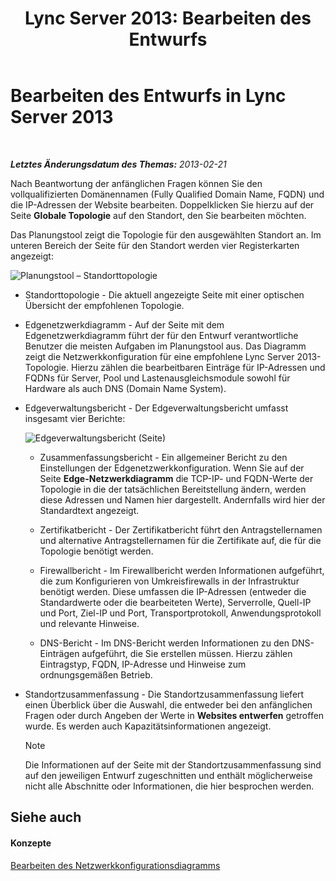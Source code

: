 ﻿---
title: 'Lync Server 2013: Bearbeiten des Entwurfs'
TOCTitle: Bearbeiten des Entwurfs
ms:assetid: 08f639ba-0e5f-4ae7-9191-c3d96c25b169
ms:mtpsurl: https://technet.microsoft.com/de-de/library/Gg558608(v=OCS.15)
ms:contentKeyID: 52056282
ms.date: 05/19/2016
mtps_version: v=OCS.15
ms.translationtype: HT
---

# Bearbeiten des Entwurfs in Lync Server 2013

 

_**Letztes Änderungsdatum des Themas:** 2013-02-21_

Nach Beantwortung der anfänglichen Fragen können Sie den vollqualifizierten Domänennamen (Fully Qualified Domain Name, FQDN) und die IP-Adressen der Website bearbeiten. Doppelklicken Sie hierzu auf der Seite **Globale Topologie** auf den Standort, den Sie bearbeiten möchten.

Das Planungstool zeigt die Topologie für den ausgewählten Standort an. Im unteren Bereich der Seite für den Standort werden vier Registerkarten angezeigt:

![Planungstool – Standorttopologie](images/Gg558608.e6189c20-360a-42bd-ba90-11bdb5b7551b(OCS.15).jpg "Planungstool – Standorttopologie")

  - Standorttopologie - Die aktuell angezeigte Seite mit einer optischen Übersicht der empfohlenen Topologie.

  - Edgenetzwerkdiagramm - Auf der Seite mit dem Edgenetzwerkdiagramm führt der für den Entwurf verantwortliche Benutzer die meisten Aufgaben im Planungstool aus. Das Diagramm zeigt die Netzwerkkonfiguration für eine empfohlene Lync Server 2013-Topologie. Hierzu zählen die bearbeitbaren Einträge für IP-Adressen und FQDNs für Server, Pool und Lastenausgleichsmodule sowohl für Hardware als auch DNS (Domain Name System).

  - Edgeverwaltungsbericht - Der Edgeverwaltungsbericht umfasst insgesamt vier Berichte:
    
    ![Edgeverwaltungsbericht (Seite)](images/Gg558608.0019cc5e-af39-4cb9-82ce-58f6388242ff(OCS.15).jpg "Edgeverwaltungsbericht (Seite)")  
    
      - Zusammenfassungsbericht - Ein allgemeiner Bericht zu den Einstellungen der Edgenetzwerkkonfiguration. Wenn Sie auf der Seite **Edge-Netzwerkdiagramm** die TCP-IP- und FQDN-Werte der Topologie in die der tatsächlichen Bereitstellung ändern, werden diese Adressen und Namen hier dargestellt. Andernfalls wird hier der Standardtext angezeigt.
    
      - Zertifikatbericht - Der Zertifikatbericht führt den Antragstellernamen und alternative Antragstellernamen für die Zertifikate auf, die für die Topologie benötigt werden.
    
      - Firewallbericht - Im Firewallbericht werden Informationen aufgeführt, die zum Konfigurieren von Umkreisfirewalls in der Infrastruktur benötigt werden. Diese umfassen die IP-Adressen (entweder die Standardwerte oder die bearbeiteten Werte), Serverrolle, Quell-IP und Port, Ziel-IP und Port, Transportprotokoll, Anwendungsprotokoll und relevante Hinweise.
    
      - DNS-Bericht - Im DNS-Bericht werden Informationen zu den DNS-Einträgen aufgeführt, die Sie erstellen müssen. Hierzu zählen Eintragstyp, FQDN, IP-Adresse und Hinweise zum ordnungsgemäßen Betrieb.

  - Standortzusammenfassung - Die Standortzusammenfassung liefert einen Überblick über die Auswahl, die entweder bei den anfänglichen Fragen oder durch Angeben der Werte in **Websites entwerfen** getroffen wurde. Es werden auch Kapazitätsinformationen angezeigt.
    

    > [!NOTE]
    > Die Informationen auf der Seite mit der Standortzusammenfassung sind auf den jeweiligen Entwurf zugeschnitten und enthält möglicherweise nicht alle Abschnitte oder Informationen, die hier besprochen werden.



## Siehe auch

#### Konzepte

[Bearbeiten des Netzwerkkonfigurationsdiagramms](lync-server-2013-editing-the-network-configuration-diagram.md)

